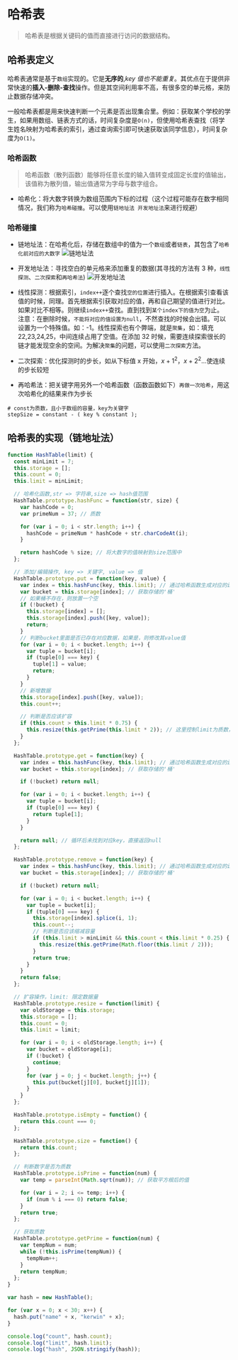 # 哈希表

>哈希表是根据关键码的值而直接进行访问的数据结构。

## 哈希表定义
哈希表通常是基于`数组`实现的。它是**无序的**,_key 值也不能重复_。其优点在于提供非常快速的**插入-删除-查找**操作。但是其空间利用率不高，有很多空的单元格，来防止数据存储冲突。

一般哈希表都是用来快速判断一个元素是否出现集合里。例如：获取某个学校的学生，如果用数组、链表方式的话，时间复杂度是`O(n)`，但使用哈希表查找（将学生姓名映射为哈希表的索引，通过查询索引即可快速获取该同学信息），时间复杂度为`O(1)`。

### 哈希函数
>哈希函数（散列函数）能够将任意长度的输入值转变成固定长度的值输出，该值称为散列值，输出值通常为字母与数字组合。

- 哈希化：将大数字转换为数组范围内下标的过程（这个过程可能存在数字相同情况，我们称为`哈希碰撞`。可以使用`链地址法 开发地址法`来进行规避）

### 哈希碰撞

- 链地址法：在哈希化后，存储在数组中的值为一个`数组`或者`链表`，其包含了`哈希化前对应的大数字`
  ![链地址法](https://raw.githubusercontent.com/kerwin-ly/Blog/master/assets/imgs/data-structure/link-address.png)

- 开发地址法：寻找空白的单元格来添加重复的数据(其寻找的方法有 3 种，`线性探测`、`二次探索`和`再哈希法`)
  ![开发地址法](https://raw.githubusercontent.com/kerwin-ly/Blog/master/assets/imgs/data-structure/link-dev.png)

- 线性探测：根据索引，`index++`逐个查找`空的位置`进行插入。在根据索引查看该值的时候，同理。首先根据索引获取对应的值，再和自己期望的值进行对比。如果对比不相等。则继续`index++`查找。直到找到`某个index下的值为空`为止。
  注意：在删除时候，`不能将对应的值设置为null`，不然查找的时候会出错。可以设置为一个特殊值。如：-1。线性探索也有个弊端，就是`聚集`，如：填充 22,23,24,25，中间连续占用了空值。在添加 32 时候，需要连续探索很长的链才能发现空余的空间。为解决`聚集`的问题，可以使用`二次探索`方法。

- 二次探索：优化探测时的步长，如从下标值 x 开始，$x+1^2$，$x+2^2$...使连续的步长较短

- 再哈希法：把关键字用另外一个哈希函数（函数函数如下）`再做一次哈希`，用这次哈希化的结果来作为步长

```shell
# const为质数，且小于数组的容量，key为关键字
stepSize = constant - ( key % constant );
```

## 哈希表的实现（链地址法）
```js
function HashTable(limit) {
  const minLimit = 7;
  this.storage = [];
  this.count = 0;
  this.limit = minLimit;

  // 哈希化函数,str => 字符串,size => hash值范围
  HashTable.prototype.hashFunc = function(str, size) {
    var hashCode = 0;
    var primeNum = 37; // 质数

    for (var i = 0; i < str.length; i++) {
      hashCode = primeNum * hashCode + str.charCodeAt(i);
    }

    return hashCode % size; // 将大数字的值映射到size范围中
  };

  // 添加/编辑操作, key => 关键字, value => 值
  HashTable.prototype.put = function(key, value) {
    var index = this.hashFunc(key, this.limit); // 通过哈希函数生成对应的index坐标值
    var bucket = this.storage[index]; // 获取存储的'桶'
    // 如果桶不存在，则放置一个空
    if (!bucket) {
      this.storage[index] = [];
      this.storage[index].push([key, value]);
      return;
    }
    // 判断bucket里面是否已存在对应数据，如果是，则修改其value值
    for (var i = 0; i < bucket.length; i++) {
      var tuple = bucket[i];
      if (tuple[0] === key) {
        tuple[1] = value;
        return;
      }
    }
    // 新增数据
    this.storage[index].push([key, value]);
    this.count++;

    // 判断是否应该扩容
    if (this.count > this.limit * 0.75) {
      this.resize(this.getPrime(this.limit * 2)); // 这里控制limit为质数，是为了让数据在哈希表上分布更为均匀
    }
  };

  HashTable.prototype.get = function(key) {
    var index = this.hashFunc(key, this.limit); // 通过哈希函数生成对应的index坐标值
    var bucket = this.storage[index]; // 获取存储的'桶'

    if (!bucket) return null;

    for (var i = 0; i < bucket.length; i++) {
      var tuple = bucket[i];
      if (tuple[0] === key) {
        return tuple[1];
      }
    }

    return null; // 循环后未找到对应key，直接返回null
  };

  HashTable.prototype.remove = function(key) {
    var index = this.hashFunc(key, this.limit); // 通过哈希函数生成对应的index坐标值
    var bucket = this.storage[index]; // 获取存储的'桶'

    if (!bucket) return null;

    for (var i = 0; i < bucket.length; i++) {
      var tuple = bucket[i];
      if (tuple[0] === key) {
        this.storage[index].splice(i, 1);
        this.count--;
        // 判断是否应该缩减容量
        if (this.limit > minLimit && this.count < this.limit * 0.25) {
          this.resize(this.getPrime(Math.floor(this.limit / 2)));
        }
        return true;
      }
    }
    return false;
  };

  // 扩容操作，limit: 限定数据量
  HashTable.prototype.resize = function(limit) {
    var oldStorage = this.storage;
    this.storage = [];
    this.count = 0;
    this.limit = limit;

    for (var i = 0; i < oldStorage.length; i++) {
      var bucket = oldStorage[i];
      if (!bucket) {
        continue;
      }
      for (var j = 0; j < bucket.length; j++) {
        this.put(bucket[j][0], bucket[j][1]);
      }
    }
  };

  HashTable.prototype.isEmpty = function() {
    return this.count === 0;
  };

  HashTable.prototype.size = function() {
    return this.count;
  };

  // 判断数字是否为质数
  HashTable.prototype.isPrime = function(num) {
    var temp = parseInt(Math.sqrt(num)); // 获取平方根后的值

    for (var i = 2; i <= temp; i++) {
      if (num % i === 0) return false;
    }
    return true;
  };

  // 获取质数
  HashTable.prototype.getPrime = function(num) {
    var tempNum = num;
    while (!this.isPrime(tempNum)) {
      tempNum++;
    }
    return tempNum;
  };
}

var hash = new HashTable();

for (var x = 0; x < 30; x++) {
  hash.put("name" + x, "kerwin" + x);
}

console.log("count", hash.count);
console.log("limit", hash.limit);
console.log("hash", JSON.stringify(hash));
```

